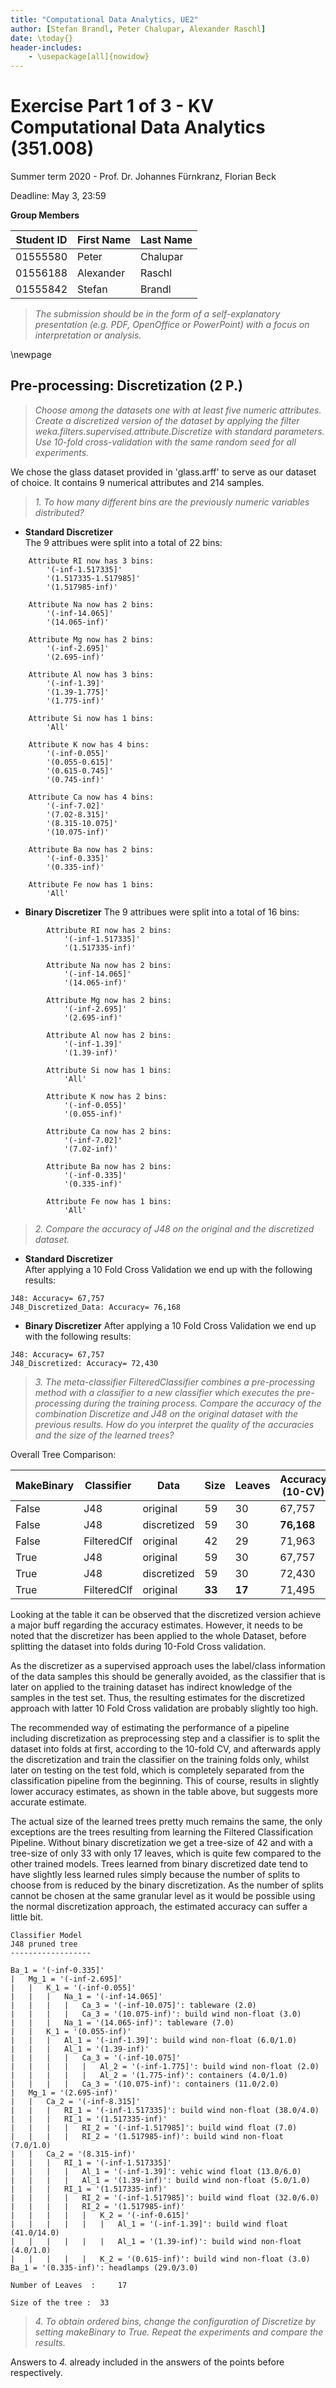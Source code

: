 ```yaml
---
title: "Computational Data Analytics, UE2"
author: [Stefan Brandl, Peter Chalupar, Alexander Raschl]
date: \today{}
header-includes: 
	- \usepackage[all]{nowidow}
---
```


# Exercise Part 1 of 3 - KV Computational Data Analytics (351.008)
Summer term 2020 - Prof. Dr. Johannes Fürnkranz, Florian Beck

Deadline: May 3, 23:59

**Group Members**

| Student ID    | First Name  | Last Name      |
| --------------|-------------|----------------|
| 01555580      | Peter       | Chalupar       |
| 01556188      | Alexander   | Raschl         |
| 01555842      | Stefan      | Brandl         |

> *The submission should be in the form of a self-explanatory presentation (e.g. PDF, OpenOffice or PowerPoint) with a focus on interpretation or analysis.*

\newpage

## Pre-processing: Discretization (2 P.)

> *Choose among the datasets one with at least five numeric attributes. Create a discretized version
   of the dataset by applying the filter weka.filters.supervised.attribute.Discretize
   with standard parameters. Use 10-fold cross-validation with the same random seed for all
   experiments.*

We chose the glass dataset provided in 'glass.arff' to serve as our dataset of choice. It contains 9 numerical attributes and 214 samples.
 


> *1. To how many different bins are the previously numeric variables distributed?*

* **Standard Discretizer**  
The 9 attribues were split into a total of 22 bins:  
```
	Attribute RI now has 3 bins:
		'(-inf-1.517335]'
		'(1.517335-1.517985]'
		'(1.517985-inf)'

	Attribute Na now has 2 bins:
		'(-inf-14.065]'
		'(14.065-inf)'

	Attribute Mg now has 2 bins:
		'(-inf-2.695]'
		'(2.695-inf)'

	Attribute Al now has 3 bins:
		'(-inf-1.39]'
		'(1.39-1.775]'
		'(1.775-inf)'

	Attribute Si now has 1 bins:
		'All'

	Attribute K now has 4 bins:
		'(-inf-0.055]'
		'(0.055-0.615]'
		'(0.615-0.745]'
		'(0.745-inf)'

	Attribute Ca now has 4 bins:
		'(-inf-7.02]'
		'(7.02-8.315]'
		'(8.315-10.075]'
		'(10.075-inf)'

	Attribute Ba now has 2 bins:
		'(-inf-0.335]'
		'(0.335-inf)'

	Attribute Fe now has 1 bins:
		'All'
```

* **Binary Discretizer** 
The 9 attribues were split into a total of 16 bins: 
```
    	Attribute RI now has 2 bins:
    		'(-inf-1.517335]'
    		'(1.517335-inf)'
    
    	Attribute Na now has 2 bins:
    		'(-inf-14.065]'
    		'(14.065-inf)'
    
    	Attribute Mg now has 2 bins:
    		'(-inf-2.695]'
    		'(2.695-inf)'
    
    	Attribute Al now has 2 bins:
    		'(-inf-1.39]'
    		'(1.39-inf)'
    
    	Attribute Si now has 1 bins:
    		'All'
    
    	Attribute K now has 2 bins:
    		'(-inf-0.055]'
    		'(0.055-inf)'
    
    	Attribute Ca now has 2 bins:
    		'(-inf-7.02]'
    		'(7.02-inf)'
    
    	Attribute Ba now has 2 bins:
    		'(-inf-0.335]'
    		'(0.335-inf)'
    
    	Attribute Fe now has 1 bins:
    		'All'
```


> *2. Compare the accuracy of J48 on the original and the discretized dataset.*
* **Standard Discretizer**  
After applying a 10 Fold Cross Validation we end up with the following results: 
```
J48: Accuracy= 67,757
J48_Discretized_Data: Accuracy= 76,168
```
* **Binary Discretizer** 
After applying a 10 Fold Cross Validation we end up with the following results: 
```
J48: Accuracy= 67,757
J48_Discretized: Accuracy= 72,430
```

> *3. The meta-classifier FilteredClassifier combines a pre-processing method with a classifier
      to a new classifier which executes the pre-processing during the training process.
      Compare the accuracy of the combination Discretize and J48 on the original dataset
      with the previous results. How do you interpret the quality of the accuracies and the size
      of the learned trees?*  
>
Overall Tree Comparison:

| MakeBinary  |  Classifier   |  Data         |  Size   | Leaves  | Accuracy (10-CV)|
|-------------|---------------|---------------|---------|---------|---------------|
|   False     |      J48      | original      |   59    |   30    |  67,757  |
|   False     |      J48      | discretized   |   59    |   30    |**76,168**|
|   False     |  FilteredClf  | original      |   42    |   29    |  71,963  |
|   True      |      J48      | original      |   59    |   30    |  67,757  |
|   True      |      J48      | discretized   |   59    |   30    |  72,430  |
|   True      |  FilteredClf  | original      | **33**  | **17**  |  71,495  |

Looking at the table it can be observed that the discretized version achieve a major buff regarding the accuracy estimates. However, it needs to be noted that the discretizer has been applied to the whole Dataset, before splitting the dataset into folds during 10-Fold Cross validation. 
 
As the discretizer as a supervised approach uses the label/class information of the data samples this should be generally avoided, as the classifier that is later on applied to the training dataset has indirect knowledge of the samples in the test set. 
Thus, the resulting estimates for the discretized approach with latter 10 Fold Cross validation are probably slightly too high.  

The recommended way of estimating the performance of a pipeline including discretization as preprocessing step and a classifier is to split the dataset into folds at first, according to the 10-fold CV, and afterwards apply the discretization and train the classifier on the training folds only, whilst later on testing on the test fold, which is completely separated from the classification pipeline from the beginning. 
This of course, results in slightly lower accuracy estimates, as shown in the table above, but suggests more accurate estimate. 

The actual size of the learned trees pretty much remains the same, the only exceptions are the trees resulting from learning the Filtered Classification Pipeline. Without binary discretization we get a tree-size of 42 and with a tree-size of only 33 with only 17 leaves, which is quite few compared to the other trained models. Trees learned from binary discretized date tend to have slightly less learned rules simply because the number of splits to choose from is reduced by the binary discretization. As the number of splits cannot be chosen at the same granular level as it would be possible using the normal discretization approach, the estimated accuracy can suffer a little bit.
```
Classifier Model
J48 pruned tree
------------------

Ba_1 = '(-inf-0.335]'
|   Mg_1 = '(-inf-2.695]'
|   |   K_1 = '(-inf-0.055]'
|   |   |   Na_1 = '(-inf-14.065]'
|   |   |   |   Ca_3 = '(-inf-10.075]': tableware (2.0)
|   |   |   |   Ca_3 = '(10.075-inf)': build wind non-float (3.0)
|   |   |   Na_1 = '(14.065-inf)': tableware (7.0)
|   |   K_1 = '(0.055-inf)'
|   |   |   Al_1 = '(-inf-1.39]': build wind non-float (6.0/1.0)
|   |   |   Al_1 = '(1.39-inf)'
|   |   |   |   Ca_3 = '(-inf-10.075]'
|   |   |   |   |   Al_2 = '(-inf-1.775]': build wind non-float (2.0)
|   |   |   |   |   Al_2 = '(1.775-inf)': containers (4.0/1.0)
|   |   |   |   Ca_3 = '(10.075-inf)': containers (11.0/2.0)
|   Mg_1 = '(2.695-inf)'
|   |   Ca_2 = '(-inf-8.315]'
|   |   |   RI_1 = '(-inf-1.517335]': build wind non-float (38.0/4.0)
|   |   |   RI_1 = '(1.517335-inf)'
|   |   |   |   RI_2 = '(-inf-1.517985]': build wind float (7.0)
|   |   |   |   RI_2 = '(1.517985-inf)': build wind non-float (7.0/1.0)
|   |   Ca_2 = '(8.315-inf)'
|   |   |   RI_1 = '(-inf-1.517335]'
|   |   |   |   Al_1 = '(-inf-1.39]': vehic wind float (13.0/6.0)
|   |   |   |   Al_1 = '(1.39-inf)': build wind non-float (5.0/1.0)
|   |   |   RI_1 = '(1.517335-inf)'
|   |   |   |   RI_2 = '(-inf-1.517985]': build wind float (32.0/6.0)
|   |   |   |   RI_2 = '(1.517985-inf)'
|   |   |   |   |   K_2 = '(-inf-0.615]'
|   |   |   |   |   |   Al_1 = '(-inf-1.39]': build wind float (41.0/14.0)
|   |   |   |   |   |   Al_1 = '(1.39-inf)': build wind non-float (4.0/1.0)
|   |   |   |   |   K_2 = '(0.615-inf)': build wind non-float (3.0)
Ba_1 = '(0.335-inf)': headlamps (29.0/3.0)

Number of Leaves  : 	17

Size of the tree : 	33
```


> *4. To obtain ordered bins, change the configuration of Discretize by setting makeBinary to
      True. Repeat the experiments and compare the results.*

Answers to *4.* already included in the answers of the points before respectively.